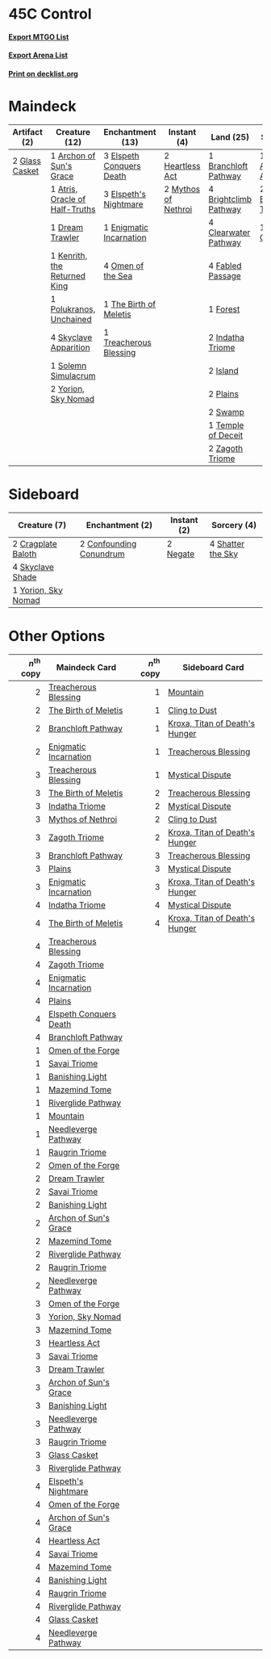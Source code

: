 # 45C Control

#### [Export MTGO List](../collection/45C%20Control/45C%20Control.txt)
#### [Export Arena List](../collection/45C%20Control/45C%20Control_arena.txt)
#### [Print on decklist.org](http://decklist.org/?deckmain=1%09Agadeem's%20Awakening%0A1%09Archon%20of%20Sun's%20Grace%0A1%09Atris,%20Oracle%20of%20Half-Truths%0A2%09Bloodchief's%20Thirst%0A1%09Branchloft%20Pathway%0A4%09Brightclimb%20Pathway%0A4%09Clearwater%20Pathway%0A1%09Dream%20Trawler%0A3%09Elspeth%20Conquers%20Death%0A3%09Elspeth's%20Nightmare%0A1%09Emeria's%20Call%0A1%09Enigmatic%20Incarnation%0A4%09Fabled%20Passage%0A1%09Forest%0A2%09Glass%20Casket%0A2%09Heartless%20Act%0A2%09Indatha%20Triome%0A2%09Island%0A1%09Kenrith,%20the%20Returned%20King%0A2%09Mythos%20of%20Nethroi%0A4%09Omen%20of%20the%20Sea%0A2%09Plains%0A1%09Polukranos,%20Unchained%0A4%09Skyclave%20Apparition%0A1%09Solemn%20Simulacrum%0A2%09Swamp%0A1%09Temple%20of%20Deceit%0A1%09The%20Birth%20of%20Meletis%0A1%09Treacherous%20Blessing%0A2%09Yorion,%20Sky%20Nomad%0A2%09Zagoth%20Triome&deckside=2%09Confounding%20Conundrum%0A2%09Cragplate%20Baloth%0A2%09Negate%0A4%09Shatter%20the%20Sky%0A4%09Skyclave%20Shade%0A1%09Yorion,%20Sky%20Nomad)
# Maindeck

|                                      Artifact (2)                                       |                                              Creature (12)                                              |                                         Enchantment (13)                                          |                                         Instant (4)                                          |                                           Land (25)                                            |                                          Sorcery (4)                                           |
|-----------------------------------------------------------------------------------------|---------------------------------------------------------------------------------------------------------|---------------------------------------------------------------------------------------------------|----------------------------------------------------------------------------------------------|------------------------------------------------------------------------------------------------|------------------------------------------------------------------------------------------------|
|2 [Glass Casket](http://gatherer.wizards.com/Pages/Card/Details.aspx?multiverseid=472977)|1 [Archon of Sun's Grace](http://gatherer.wizards.com/Pages/Card/Details.aspx?multiverseid=476254)       |3 [Elspeth Conquers Death](http://gatherer.wizards.com/Pages/Card/Details.aspx?multiverseid=476264)|2 [Heartless Act](http://gatherer.wizards.com/Pages/Card/Details.aspx?multiverseid=479611)    |1 [Branchloft Pathway](http://gatherer.wizards.com/Pages/Card/Details.aspx?multiverseid=491909) |1 [Agadeem's Awakening](http://gatherer.wizards.com/Pages/Card/Details.aspx?multiverseid=491723)|
|                                                                                         |1 [Atris, Oracle of Half-Truths](http://gatherer.wizards.com/Pages/Card/Details.aspx?multiverseid=476460)|3 [Elspeth's Nightmare](http://gatherer.wizards.com/Pages/Card/Details.aspx?multiverseid=476342)   |2 [Mythos of Nethroi](http://gatherer.wizards.com/Pages/Card/Details.aspx?multiverseid=479617)|4 [Brightclimb Pathway](http://gatherer.wizards.com/Pages/Card/Details.aspx?multiverseid=491911)|2 [Bloodchief's Thirst](http://gatherer.wizards.com/Pages/Card/Details.aspx?multiverseid=491729)|
|                                                                                         |1 [Dream Trawler](http://gatherer.wizards.com/Pages/Card/Details.aspx?multiverseid=476465)               |1 [Enigmatic Incarnation](http://gatherer.wizards.com/Pages/Card/Details.aspx?multiverseid=476466) |                                                                                              |4 [Clearwater Pathway](http://gatherer.wizards.com/Pages/Card/Details.aspx?multiverseid=491913) |1 [Emeria's Call](http://gatherer.wizards.com/Pages/Card/Details.aspx?multiverseid=491633)      |
|                                                                                         |1 [Kenrith, the Returned King](http://gatherer.wizards.com/Pages/Card/Details.aspx?multiverseid=476052)  |4 [Omen of the Sea](http://gatherer.wizards.com/Pages/Card/Details.aspx?multiverseid=476309)       |                                                                                              |4 [Fabled Passage](http://gatherer.wizards.com/Pages/Card/Details.aspx?multiverseid=473206)     |                                                                                                |
|                                                                                         |1 [Polukranos, Unchained](http://gatherer.wizards.com/Pages/Card/Details.aspx?multiverseid=476475)       |1 [The Birth of Meletis](http://gatherer.wizards.com/Pages/Card/Details.aspx?multiverseid=476256)  |                                                                                              |1 [Forest](http://gatherer.wizards.com/Pages/Card/Details.aspx?multiverseid=439860)             |                                                                                                |
|                                                                                         |4 [Skyclave Apparition](http://gatherer.wizards.com/Pages/Card/Details.aspx?multiverseid=495603)         |1 [Treacherous Blessing](http://gatherer.wizards.com/Pages/Card/Details.aspx?multiverseid=476368)  |                                                                                              |2 [Indatha Triome](http://gatherer.wizards.com/Pages/Card/Details.aspx?multiverseid=479768)     |                                                                                                |
|                                                                                         |1 [Solemn Simulacrum](http://gatherer.wizards.com/Pages/Card/Details.aspx?multiverseid=389682)           |                                                                                                   |                                                                                              |2 [Island](http://gatherer.wizards.com/Pages/Card/Details.aspx?multiverseid=439857)             |                                                                                                |
|                                                                                         |2 [Yorion, Sky Nomad](http://gatherer.wizards.com/Pages/Card/Details.aspx?multiverseid=479752)           |                                                                                                   |                                                                                              |2 [Plains](http://gatherer.wizards.com/Pages/Card/Details.aspx?multiverseid=439856)             |                                                                                                |
|                                                                                         |                                                                                                         |                                                                                                   |                                                                                              |2 [Swamp](http://gatherer.wizards.com/Pages/Card/Details.aspx?multiverseid=439858)              |                                                                                                |
|                                                                                         |                                                                                                         |                                                                                                   |                                                                                              |1 [Temple of Deceit](http://gatherer.wizards.com/Pages/Card/Details.aspx?multiverseid=373734)   |                                                                                                |
|                                                                                         |                                                                                                         |                                                                                                   |                                                                                              |2 [Zagoth Triome](http://gatherer.wizards.com/Pages/Card/Details.aspx?multiverseid=479779)      |                                                                                                |


# Sideboard

|                                         Creature (7)                                         |                                         Enchantment (2)                                          |                                    Instant (2)                                    |                                        Sorcery (4)                                         |
|----------------------------------------------------------------------------------------------|--------------------------------------------------------------------------------------------------|-----------------------------------------------------------------------------------|--------------------------------------------------------------------------------------------|
|2 [Cragplate Baloth](http://gatherer.wizards.com/Pages/Card/Details.aspx?multiverseid=491829) |2 [Confounding Conundrum](http://gatherer.wizards.com/Pages/Card/Details.aspx?multiverseid=495607)|2 [Negate](http://gatherer.wizards.com/Pages/Card/Details.aspx?multiverseid=423707)|4 [Shatter the Sky](http://gatherer.wizards.com/Pages/Card/Details.aspx?multiverseid=476288)|
|4 [Skyclave Shade](http://gatherer.wizards.com/Pages/Card/Details.aspx?multiverseid=491763)   |                                                                                                  |                                                                                   |                                                                                            |
|1 [Yorion, Sky Nomad](http://gatherer.wizards.com/Pages/Card/Details.aspx?multiverseid=479752)|                                                                                                  |                                                                                   |                                                                                            |


# Other Options

|*n*<sup>th</sup> copy|                                          Maindeck Card                                          |*n*<sup>th</sup> copy|                                             Sideboard Card                                              |
|--------------------:|-------------------------------------------------------------------------------------------------|--------------------:|---------------------------------------------------------------------------------------------------------|
|                    2|[Treacherous Blessing](http://gatherer.wizards.com/Pages/Card/Details.aspx?multiverseid=476368)  |                    1|[Mountain](http://gatherer.wizards.com/Pages/Card/Details.aspx?multiverseid=439859)                      |
|                    2|[The Birth of Meletis](http://gatherer.wizards.com/Pages/Card/Details.aspx?multiverseid=476256)  |                    1|[Cling to Dust](http://gatherer.wizards.com/Pages/Card/Details.aspx?multiverseid=476338)                 |
|                    2|[Branchloft Pathway](http://gatherer.wizards.com/Pages/Card/Details.aspx?multiverseid=491909)    |                    1|[Kroxa, Titan of Death's Hunger](http://gatherer.wizards.com/Pages/Card/Details.aspx?multiverseid=476472)|
|                    2|[Enigmatic Incarnation](http://gatherer.wizards.com/Pages/Card/Details.aspx?multiverseid=476466) |                    1|[Treacherous Blessing](http://gatherer.wizards.com/Pages/Card/Details.aspx?multiverseid=476368)          |
|                    3|[Treacherous Blessing](http://gatherer.wizards.com/Pages/Card/Details.aspx?multiverseid=476368)  |                    1|[Mystical Dispute](http://gatherer.wizards.com/Pages/Card/Details.aspx?multiverseid=473020)              |
|                    3|[The Birth of Meletis](http://gatherer.wizards.com/Pages/Card/Details.aspx?multiverseid=476256)  |                    2|[Treacherous Blessing](http://gatherer.wizards.com/Pages/Card/Details.aspx?multiverseid=476368)          |
|                    3|[Indatha Triome](http://gatherer.wizards.com/Pages/Card/Details.aspx?multiverseid=479768)        |                    2|[Mystical Dispute](http://gatherer.wizards.com/Pages/Card/Details.aspx?multiverseid=473020)              |
|                    3|[Mythos of Nethroi](http://gatherer.wizards.com/Pages/Card/Details.aspx?multiverseid=479617)     |                    2|[Cling to Dust](http://gatherer.wizards.com/Pages/Card/Details.aspx?multiverseid=476338)                 |
|                    3|[Zagoth Triome](http://gatherer.wizards.com/Pages/Card/Details.aspx?multiverseid=479779)         |                    2|[Kroxa, Titan of Death's Hunger](http://gatherer.wizards.com/Pages/Card/Details.aspx?multiverseid=476472)|
|                    3|[Branchloft Pathway](http://gatherer.wizards.com/Pages/Card/Details.aspx?multiverseid=491909)    |                    3|[Treacherous Blessing](http://gatherer.wizards.com/Pages/Card/Details.aspx?multiverseid=476368)          |
|                    3|[Plains](http://gatherer.wizards.com/Pages/Card/Details.aspx?multiverseid=439856)                |                    3|[Mystical Dispute](http://gatherer.wizards.com/Pages/Card/Details.aspx?multiverseid=473020)              |
|                    3|[Enigmatic Incarnation](http://gatherer.wizards.com/Pages/Card/Details.aspx?multiverseid=476466) |                    3|[Kroxa, Titan of Death's Hunger](http://gatherer.wizards.com/Pages/Card/Details.aspx?multiverseid=476472)|
|                    4|[Indatha Triome](http://gatherer.wizards.com/Pages/Card/Details.aspx?multiverseid=479768)        |                    4|[Mystical Dispute](http://gatherer.wizards.com/Pages/Card/Details.aspx?multiverseid=473020)              |
|                    4|[The Birth of Meletis](http://gatherer.wizards.com/Pages/Card/Details.aspx?multiverseid=476256)  |                    4|[Kroxa, Titan of Death's Hunger](http://gatherer.wizards.com/Pages/Card/Details.aspx?multiverseid=476472)|
|                    4|[Treacherous Blessing](http://gatherer.wizards.com/Pages/Card/Details.aspx?multiverseid=476368)  |                     |                                                                                                         |
|                    4|[Zagoth Triome](http://gatherer.wizards.com/Pages/Card/Details.aspx?multiverseid=479779)         |                     |                                                                                                         |
|                    4|[Enigmatic Incarnation](http://gatherer.wizards.com/Pages/Card/Details.aspx?multiverseid=476466) |                     |                                                                                                         |
|                    4|[Plains](http://gatherer.wizards.com/Pages/Card/Details.aspx?multiverseid=439856)                |                     |                                                                                                         |
|                    4|[Elspeth Conquers Death](http://gatherer.wizards.com/Pages/Card/Details.aspx?multiverseid=476264)|                     |                                                                                                         |
|                    4|[Branchloft Pathway](http://gatherer.wizards.com/Pages/Card/Details.aspx?multiverseid=491909)    |                     |                                                                                                         |
|                    1|[Omen of the Forge](http://gatherer.wizards.com/Pages/Card/Details.aspx?multiverseid=476396)     |                     |                                                                                                         |
|                    1|[Savai Triome](http://gatherer.wizards.com/Pages/Card/Details.aspx?multiverseid=479773)          |                     |                                                                                                         |
|                    1|[Banishing Light](http://gatherer.wizards.com/Pages/Card/Details.aspx?multiverseid=405135)       |                     |                                                                                                         |
|                    1|[Mazemind Tome](http://gatherer.wizards.com/Pages/Card/Details.aspx?multiverseid=485555)         |                     |                                                                                                         |
|                    1|[Riverglide Pathway](http://gatherer.wizards.com/Pages/Card/Details.aspx?multiverseid=491920)    |                     |                                                                                                         |
|                    1|[Mountain](http://gatherer.wizards.com/Pages/Card/Details.aspx?multiverseid=439859)              |                     |                                                                                                         |
|                    1|[Needleverge Pathway](http://gatherer.wizards.com/Pages/Card/Details.aspx?multiverseid=491918)   |                     |                                                                                                         |
|                    1|[Raugrin Triome](http://gatherer.wizards.com/Pages/Card/Details.aspx?multiverseid=479771)        |                     |                                                                                                         |
|                    2|[Omen of the Forge](http://gatherer.wizards.com/Pages/Card/Details.aspx?multiverseid=476396)     |                     |                                                                                                         |
|                    2|[Dream Trawler](http://gatherer.wizards.com/Pages/Card/Details.aspx?multiverseid=476465)         |                     |                                                                                                         |
|                    2|[Savai Triome](http://gatherer.wizards.com/Pages/Card/Details.aspx?multiverseid=479773)          |                     |                                                                                                         |
|                    2|[Banishing Light](http://gatherer.wizards.com/Pages/Card/Details.aspx?multiverseid=405135)       |                     |                                                                                                         |
|                    2|[Archon of Sun's Grace](http://gatherer.wizards.com/Pages/Card/Details.aspx?multiverseid=476254) |                     |                                                                                                         |
|                    2|[Mazemind Tome](http://gatherer.wizards.com/Pages/Card/Details.aspx?multiverseid=485555)         |                     |                                                                                                         |
|                    2|[Riverglide Pathway](http://gatherer.wizards.com/Pages/Card/Details.aspx?multiverseid=491920)    |                     |                                                                                                         |
|                    2|[Raugrin Triome](http://gatherer.wizards.com/Pages/Card/Details.aspx?multiverseid=479771)        |                     |                                                                                                         |
|                    2|[Needleverge Pathway](http://gatherer.wizards.com/Pages/Card/Details.aspx?multiverseid=491918)   |                     |                                                                                                         |
|                    3|[Omen of the Forge](http://gatherer.wizards.com/Pages/Card/Details.aspx?multiverseid=476396)     |                     |                                                                                                         |
|                    3|[Yorion, Sky Nomad](http://gatherer.wizards.com/Pages/Card/Details.aspx?multiverseid=479752)     |                     |                                                                                                         |
|                    3|[Mazemind Tome](http://gatherer.wizards.com/Pages/Card/Details.aspx?multiverseid=485555)         |                     |                                                                                                         |
|                    3|[Heartless Act](http://gatherer.wizards.com/Pages/Card/Details.aspx?multiverseid=479611)         |                     |                                                                                                         |
|                    3|[Savai Triome](http://gatherer.wizards.com/Pages/Card/Details.aspx?multiverseid=479773)          |                     |                                                                                                         |
|                    3|[Dream Trawler](http://gatherer.wizards.com/Pages/Card/Details.aspx?multiverseid=476465)         |                     |                                                                                                         |
|                    3|[Archon of Sun's Grace](http://gatherer.wizards.com/Pages/Card/Details.aspx?multiverseid=476254) |                     |                                                                                                         |
|                    3|[Banishing Light](http://gatherer.wizards.com/Pages/Card/Details.aspx?multiverseid=405135)       |                     |                                                                                                         |
|                    3|[Needleverge Pathway](http://gatherer.wizards.com/Pages/Card/Details.aspx?multiverseid=491918)   |                     |                                                                                                         |
|                    3|[Raugrin Triome](http://gatherer.wizards.com/Pages/Card/Details.aspx?multiverseid=479771)        |                     |                                                                                                         |
|                    3|[Glass Casket](http://gatherer.wizards.com/Pages/Card/Details.aspx?multiverseid=472977)          |                     |                                                                                                         |
|                    3|[Riverglide Pathway](http://gatherer.wizards.com/Pages/Card/Details.aspx?multiverseid=491920)    |                     |                                                                                                         |
|                    4|[Elspeth's Nightmare](http://gatherer.wizards.com/Pages/Card/Details.aspx?multiverseid=476342)   |                     |                                                                                                         |
|                    4|[Omen of the Forge](http://gatherer.wizards.com/Pages/Card/Details.aspx?multiverseid=476396)     |                     |                                                                                                         |
|                    4|[Archon of Sun's Grace](http://gatherer.wizards.com/Pages/Card/Details.aspx?multiverseid=476254) |                     |                                                                                                         |
|                    4|[Heartless Act](http://gatherer.wizards.com/Pages/Card/Details.aspx?multiverseid=479611)         |                     |                                                                                                         |
|                    4|[Savai Triome](http://gatherer.wizards.com/Pages/Card/Details.aspx?multiverseid=479773)          |                     |                                                                                                         |
|                    4|[Mazemind Tome](http://gatherer.wizards.com/Pages/Card/Details.aspx?multiverseid=485555)         |                     |                                                                                                         |
|                    4|[Banishing Light](http://gatherer.wizards.com/Pages/Card/Details.aspx?multiverseid=405135)       |                     |                                                                                                         |
|                    4|[Raugrin Triome](http://gatherer.wizards.com/Pages/Card/Details.aspx?multiverseid=479771)        |                     |                                                                                                         |
|                    4|[Riverglide Pathway](http://gatherer.wizards.com/Pages/Card/Details.aspx?multiverseid=491920)    |                     |                                                                                                         |
|                    4|[Glass Casket](http://gatherer.wizards.com/Pages/Card/Details.aspx?multiverseid=472977)          |                     |                                                                                                         |
|                    4|[Needleverge Pathway](http://gatherer.wizards.com/Pages/Card/Details.aspx?multiverseid=491918)   |                     |                                                                                                         |

